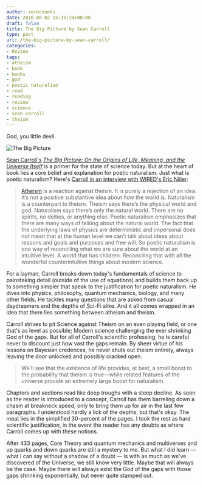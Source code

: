 ```yaml
---
author: zerocounts
date: 2016-08-02 15:35:24+00:00
draft: false
title: The Big Picture by Sean Carroll
type: post
url: /the-big-picture-by-sean-carroll/
categories:
- Review
tags:
- atheism
- book
- books
- god
- poetic naturalism
- read
- reading
- review
- science
- sean carroll
- theism
---
```


God, you little devil.

![The Big Picture](/the-big-picture.jpg)

[Sean Carroll's](http://www.penguin.com/book/the-big-picture-by-sean-carroll/9780525954828) _[The Big Picture: On the Origins of Life, Meaning, and the Universe Itself](https://www.preposterousuniverse.com/bigpicture/)_ is a primer for the state of science today. But at the heart of book lies a core belief and explanation for poetic naturalism. Just what is poetic naturalism? Here's [Carroll in an interview with WIRED's Eric Niiler](http://www.wired.com/2016/05/maybe-youre-not-atheist-maybe-youre-naturalist-like-sean-carroll/):

> [Atheism](http://www.wired.com/2006/11/atheism/) is a reaction against theism. It is purely a rejection of an idea. It’s not a positive substantive idea about how the world is. Naturalism is a counterpart to theism. Theism says there’s the physical world and god. Naturalism says there’s only the natural world. There are no spirits, no deities, or anything else. Poetic naturalism emphasizes that there are many ways of talking about the natural world. The fact that the underlying laws of physics are deterministic and impersonal does not mean that at the human level we can’t talk about ideas about reasons and goals and purposes and free will. So poetic naturalism is one way of reconciling what we are sure about the world at an intuitive level. A world that has children. Reconciling that with all the wonderful counterintuitive things about modern science.

For a layman, Carroll breaks down today's fundamentals of science to painstaking detail (outside of the use of equations) and builds them back up to something simpler that speak to the justification for poetic naturalism. He dives into physics, philosophy, quantum mechanics, biology, and many other fields. He tackles many questions that are asked from casual daydreamers and the depths of Sci-Fi alike. And it all comes wrapped in an idea that there lies something between atheism and theism.

Carroll strives to pit Science against Theism on an even playing field, or one that's as level as possible; Modern science challenging the ever shrinking God of the gaps. But for all of Carroll's scientific professing, he is careful never to discount just how vast the gaps remain. By sheer virtue of his lessons on Bayesian credences, he never shuts out theism entirely, always leaving the door unlocked and possibly cracked open.

> We'll see that the existence of life provides, at best, a small boost to the probability that theism is true—while related features of the universe provide an extremely large boost for naturalism.

Chapters and sections read like deep troughs with a steep decline. As soon as the reader is introduced to a concept, Carroll has them barreling down a chasm at breakneck speed, only to bring them up for air in the last few paragraphs. I understood hardly a lick of the depths, but that's okay. The meat lies in the simplified 30-percent of the pages. I took the rest as hard scientific justification, in the event the reader has any doubts as where Carroll comes up with these notions.

After 433 pages, Core Theory and quantum mechanics and multiverses and up quarks and down quarks are still a mystery to me. But what I did learn — what I can say without a shadow of a doubt — is with as much as we've discovered of the Universe, we still know very little. Maybe that will always be the case. Maybe there will always exist the God of the gaps with those gaps shrinking exponentially, but never quite stamped out.
